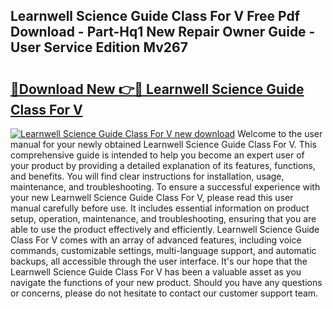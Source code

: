 ## Learnwell Science Guide Class For V Free Pdf Download - Part-Hq1 New Repair Owner Guide - User Service Edition Mv267

# <h2><a href="http://bc47521.oget.top/?id=Learnwell+Science+Guide+Class+For+V">🔗Download New 👉🔴 Learnwell Science Guide Class For V</a></h2>

[![Learnwell Science Guide Class For V new download](https://i.imgur.com/5g1atiW.png)](http://bc47521.oget.top/?id=Learnwell+Science+Guide+Class+For+V)
Welcome to the user manual for your newly obtained Learnwell Science Guide Class For V. This comprehensive guide is intended to help you become an expert user of your product by providing a detailed explanation of its features, functions, and benefits. You will find clear instructions for installation, usage, maintenance, and troubleshooting. To ensure a successful experience with your new Learnwell Science Guide Class For V, please read this user manual carefully before use. It includes essential information on product setup, operation, maintenance, and troubleshooting, ensuring that you are able to use the product effectively and efficiently. Learnwell Science Guide Class For V comes with an array of advanced features, including voice commands, customizable settings, multi-language support, and automatic backups, all accessible through the user interface. It's our hope that the Learnwell Science Guide Class For V has been a valuable asset as you navigate the functions of your new product. Should you have any questions or concerns, please do not hesitate to contact our customer support team.
